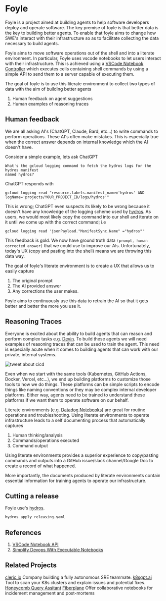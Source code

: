 # Foyle

Foyle is a project aimed at building agents to help software developers
deploy and operate software. The key premise of foyle is that better data
is the key to building better agents. To enable that foyle aims to change
how SWE's interact with their infrastructure so as to facilitate collecting
the data necessary to build agents.

Foyle aims to move software operations out of the shell and into a literate
environment. In particular, Foyle uses vscode notebooks to let users 
interact with their infrastructure. This is achieved using a [VSCode Notebook Controller](https://code.visualstudio.com/api/extension-guides/notebook#controller) which executes cells 
containing shell commands by using a simple API to send them to a server capable of executing them.

The goal of foyle is to use this literate environment to collect two types of data
with the aim of building better agents

1. Human feedback on agent suggestions
1. Human examples of reasoning traces

## Human feedback

We are all asking AI's (ChatGPT, Claude, Bard, etc...) to write commands to perform
operations. These AI's often make mistakes. This is especially true when the correct answer depends on internal 
knowledge which the AI doesn't have.

Consider a simple example, lets ask ChatGPT

```
What's the gcloud logging command to fetch the hydros logs for the hydros manifest
named hydros?
```

ChatGPT responds with 

```
gcloud logging read "resource.labels.manifest_name='hydros' AND logName='projects/YOUR_PROJECT_ID/logs/hydros'"
```

This is wrong; ChatGPT even suspects its likely to be wrong because it doesn't have any knowledge of the logging scheme 
used by [hydros](https://github.com/jlewi/hydros). As users, we would most likely copy the command into our shell and iterate on it until we come 
up with the correct command; i.e

```
gcloud logging read 'jsonPayload."ManifestSync.Name" ="hydros"'
```

This feedback is gold. We now have ground truth data `(prompt, human corrected answer)` that we could use to improve 
our AIs. Unfortunately, today's UX (copy and pasting into the shell) means we are throwing this data way.

The goal of foyle's literate environment is to create a UX that allows us to easily capture

1. The original prompt
1. The AI provided answer
1. Any corrections the user makes.

Foyle aims to continuously use this data to retrain the AI so that it gets better and better the more you use it.

## Reasoning Traces

Everyone is excited about the ability to build agents that can reason and perform complex tasks e.g. [Devin](https://www.cognition-labs.com/introducing-devin).
To build these agents we will need examples of reasoning traces that can be used to train the agent. This need is 
especially acute when it comes to building agents that can work with our private, internal systems.

![tweet about cicd](images/cicdtweet.png)

Even when we start with the same tools (Kubernetes, GitHub Actions, Docker, Vercel, etc...), we end up building 
platforms to customize those tools to how we do things. These platforms can be simple scripts to encode things like 
naming conventions or they may be complex internal developer platforms. Either way,
agents need to be trained to understand these platforms if we want them to operate software on our behalf.

Literate environments (e.g. [Datadog Notebooks](https://docs.datadoghq.com/notebooks/)) are great for routine operations and troubleshooting.
Using literate environments to operate infrastructure leads to a self documenting process that automatically captures

1. Human thinking/analysis
1. Commands/operations executed
1. Command output

Using literate environments provides a superior experience to copy/pasting commands and outputs into a GitHub 
issue/slack channel/Google Doc to create a record of what happened.

More importantly, the documents produced by literate environments contain essential information for training agents to
operate our infrastructure.


<!-- ## How you can help 

TODO(jeremy): We should ask people try it out but first we need it to be working enough 
for people to try out.
-->

## Cutting a release

Foyle use's [hydros](https://github.com/jlewi/hydros).

```bash
hydros apply releasing.yaml
```


## References

1. [VSCode Notebook API](https://code.visualstudio.com/api/extension-guides/notebook)
1. [Simplify Devops With Executable Notebooks](https://docs.google.com/presentation/d/1AmztNiX0K17RXwoidamC8BcjmgSp6CFZd26zZEIwN-8/edit#slide=id.p)

## Related Projects

[cleric.io](https://cleric.io/) Company building a fully autonomous SRE teammate.
[k8sgpt.ai](https://k8sgpt.ai/) Tool to scan your K8s clusters and explain issues and potential fixes.
[Honeycomb Query Assitant](https://www.honeycomb.io/blog/introducing-query-assistant)
[Fiberplane](https://docs.fiberplane.com/docs/notebooks) Offer collaborative notebooks for incidement management and post-mortems
